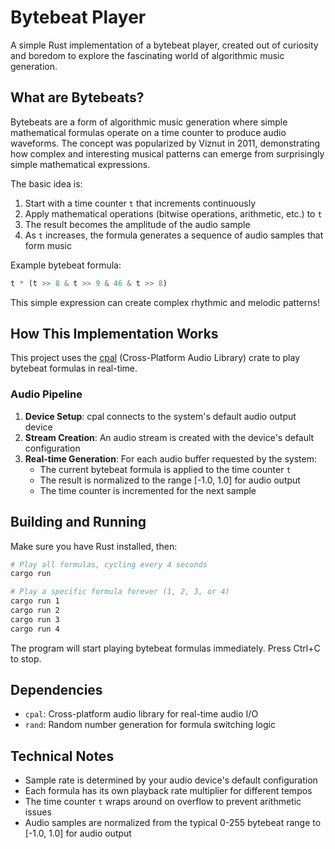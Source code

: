 # Bytebeat Player

A simple Rust implementation of a bytebeat player, created out of curiosity and boredom to explore the fascinating world of algorithmic music generation.

## What are Bytebeats?

Bytebeats are a form of algorithmic music generation where simple mathematical formulas operate on a time counter to produce audio waveforms. The concept was popularized by Viznut in 2011, demonstrating how complex and interesting musical patterns can emerge from surprisingly simple mathematical expressions.

The basic idea is:
1. Start with a time counter `t` that increments continuously
2. Apply mathematical operations (bitwise operations, arithmetic, etc.) to `t`
3. The result becomes the amplitude of the audio sample
4. As `t` increases, the formula generates a sequence of audio samples that form music

Example bytebeat formula:
```rust
t * (t >> 8 & t >> 9 & 46 & t >> 8)
```

This simple expression can create complex rhythmic and melodic patterns!

## How This Implementation Works

This project uses the [cpal](https://crates.io/crates/cpal) (Cross-Platform Audio Library) crate to play bytebeat formulas in real-time.

### Audio Pipeline

1. **Device Setup**: cpal connects to the system's default audio output device
2. **Stream Creation**: An audio stream is created with the device's default configuration
3. **Real-time Generation**: For each audio buffer requested by the system:
   - The current bytebeat formula is applied to the time counter `t`
   - The result is normalized to the range [-1.0, 1.0] for audio output
   - The time counter is incremented for the next sample

## Building and Running

Make sure you have Rust installed, then:

```bash
# Play all formulas, cycling every 4 seconds
cargo run

# Play a specific formula forever (1, 2, 3, or 4)
cargo run 1
cargo run 2
cargo run 3
cargo run 4
```

The program will start playing bytebeat formulas immediately. Press Ctrl+C to stop.

## Dependencies

- `cpal`: Cross-platform audio library for real-time audio I/O
- `rand`: Random number generation for formula switching logic

## Technical Notes

- Sample rate is determined by your audio device's default configuration
- Each formula has its own playback rate multiplier for different tempos
- The time counter `t` wraps around on overflow to prevent arithmetic issues
- Audio samples are normalized from the typical 0-255 bytebeat range to [-1.0, 1.0] for audio output
